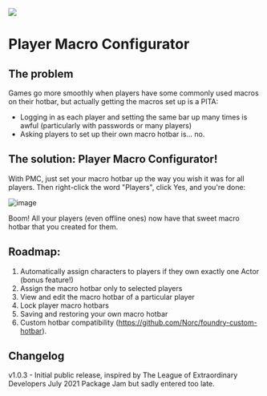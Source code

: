 ![](https://img.shields.io/badge/Foundry-v0.8.6-informational)
<!--- Downloads @ Latest Badge -->
<!--- replace <user>/<repo> with your username/repository -->
<!--- ![Latest Release Download Count](https://img.shields.io/github/downloads/Norc/player-configurator/latest/module.zip) -->

<!--- Forge Bazaar Install % Badge -->
<!--- replace <your-module-name> with the `name` in your manifest -->
<!--- ![Forge Installs](https://img.shields.io/badge/dynamic/json?label=Forge%20Installs&query=package.installs&suffix=%25&url=https%3A%2F%2Fforge-vtt.com%2Fapi%2Fbazaar%2Fpackage%2Fplayer-configurator&colorB=4aa94a) -->


# Player Macro Configurator

## The problem
Games go more smoothly when players have some commonly used macros on their hotbar, but actually getting the macros set up is a PITA:
* Logging in as each player and setting the same bar up many times is awful (particularly with passwords or many players)
* Asking players to set up their own macro hotbar is... no.

## The solution: Player Macro Configurator!
With PMC, just set your macro hotbar up the way you wish it was for all players. Then right-click the word "Players", click Yes, and you're done:

![image](https://user-images.githubusercontent.com/64667579/126040107-f4da9e9c-32d1-4c13-84c5-543ae304e1e6.png)

Boom! All your players (even offline ones) now have that sweet macro hotbar that you created for them.

## Roadmap:
1. Automatically assign characters to players if they own exactly one Actor (bonus feature!)
2. Assign the macro hotbar only to selected players
3. View and edit the macro hotbar of a particular player
4. Lock player macro hotbars
5. Saving and restoring your own macro hotbar
6. Custom hotbar compatibility (https://github.com/Norc/foundry-custom-hotbar).

## Changelog

v1.0.3 - Initial public release, inspired by The League of Extraordinary Developers July 2021 Package Jam but sadly entered too late.
